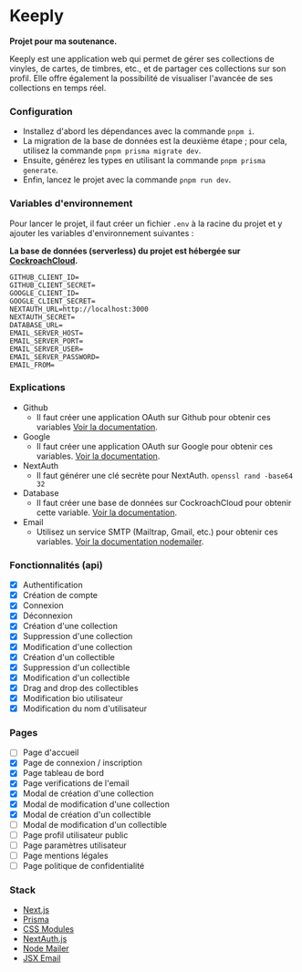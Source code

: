 # Keeply

**Projet pour ma soutenance.**

Keeply est une application web qui permet de gérer ses collections de vinyles, de cartes, de timbres, etc., et de partager ces collections sur son profil. Elle offre également la possibilité de visualiser l'avancée de ses collections en temps réel.

### Configuration

- Installez d'abord les dépendances avec la commande `pnpm i`.
- La migration de la base de données est la deuxième étape ; pour cela, utilisez la commande `pnpm prisma migrate dev`.
- Ensuite, générez les types en utilisant la commande `pnpm prisma generate`.
- Enfin, lancez le projet avec la commande `pnpm run dev`.

### Variables d'environnement

Pour lancer le projet, il faut créer un fichier `.env` à la racine du projet et y ajouter les variables d'environnement suivantes :

**La base de données (serverless) du projet est hébergée sur [CockroachCloud](https://www.cockroachlabs.com/).**

```plaintext
GITHUB_CLIENT_ID=
GITHUB_CLIENT_SECRET=
GOOGLE_CLIENT_ID=
GOOGLE_CLIENT_SECRET=
NEXTAUTH_URL=http://localhost:3000
NEXTAUTH_SECRET=
DATABASE_URL=
EMAIL_SERVER_HOST=
EMAIL_SERVER_PORT=
EMAIL_SERVER_USER=
EMAIL_SERVER_PASSWORD=
EMAIL_FROM=
```

### Explications

- Github
  - Il faut créer une application OAuth sur Github pour obtenir ces variables [Voir la documentation](https://docs.github.com/en/developers/apps/building-oauth-apps/creating-an-oauth-app).
- Google
  - Il faut créer une application OAuth sur Google pour obtenir ces variables. [Voir la documentation](https://developers.google.com/identity/protocols/oauth2).
- NextAuth
  - Il faut générer une clé secrète pour NextAuth. `openssl rand -base64 32`
- Database
  - Il faut créer une base de données sur CockroachCloud pour obtenir cette variable. [Voir la documentation](https://www.cockroachlabs.com/docs/).
- Email
  - Utilisez un service SMTP (Mailtrap, Gmail, etc.) pour obtenir ces variables. [Voir la documentation nodemailer](https://nodemailer.com/about/).

### Fonctionnalités (api)

- [x] Authentification
- [x] Création de compte
- [x] Connexion
- [x] Déconnexion
- [x] Création d'une collection
- [x] Suppression d'une collection
- [x] Modification d'une collection
- [x] Création d'un collectible
- [x] Suppression d'un collectible
- [x] Modification d'un collectible
- [x] Drag and drop des collectibles
- [x] Modification bio utilisateur
- [x] Modification du nom d'utilisateur

### Pages

- [ ] Page d'accueil
- [x] Page de connexion / inscription
- [x] Page tableau de bord
- [x] Page verifications de l'email
- [x] Modal de création d'une collection
- [x] Modal de modification d'une collection
- [x] Modal de création d'un collectible
- [ ] Modal de modification d'un collectible
- [ ] Page profil utilisateur public
- [ ] Page paramètres utilisateur
- [ ] Page mentions légales
- [ ] Page politique de confidentialité

### Stack

- [Next.js](https://nextjs.org/)
- [Prisma](https://www.prisma.io/)
- [CSS Modules](https://nextjs.org/docs/app/building-your-application/styling/css-modules)
- [NextAuth.js](https://next-auth.js.org/)
- [Node Mailer](https://nodemailer.com/about/)
- [JSX Email](https://jsx.email/)
